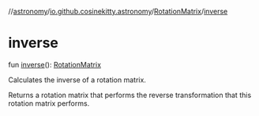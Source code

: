 //[astronomy](../../../index.md)/[io.github.cosinekitty.astronomy](../index.md)/[RotationMatrix](index.md)/[inverse](inverse.md)

# inverse

fun [inverse](inverse.md)(): [RotationMatrix](index.md)

Calculates the inverse of a rotation matrix.

Returns a rotation matrix that performs the reverse transformation that this rotation matrix performs.
